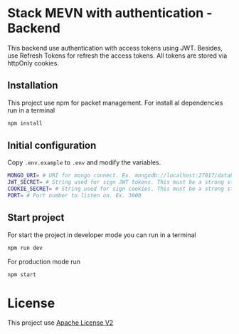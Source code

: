 # Stack MEVN with authentication - Backend

This backend use authentication with access tokens using JWT. Besides, use Refresh Tokens for refresh the access tokens. All tokens are stored via httpOnly cookies.

## Installation
This project use npm for packet management. For install al dependencies run in a terminal
```bash
npm install
```

## Initial configuration
Copy `.env.example` to `.env` and modify the variables.
```bash
MONGO_URI= # URI for mongo connect. Ex. mongodb://localhost:27017/database
JWT_SECRET= # String used for sign JWT tokens. This must be a strong string
COOKIE_SECRET= # String used for sign cookies. This must be a strong string
PORT= # Port number to listen on. Ex. 3000
```

## Start project

For start the project in developer mode you can run in a terminal
```bash
npm run dev
```
For production mode run
```bash
npm start
```

# License
This project use [Apache License V2](./license)